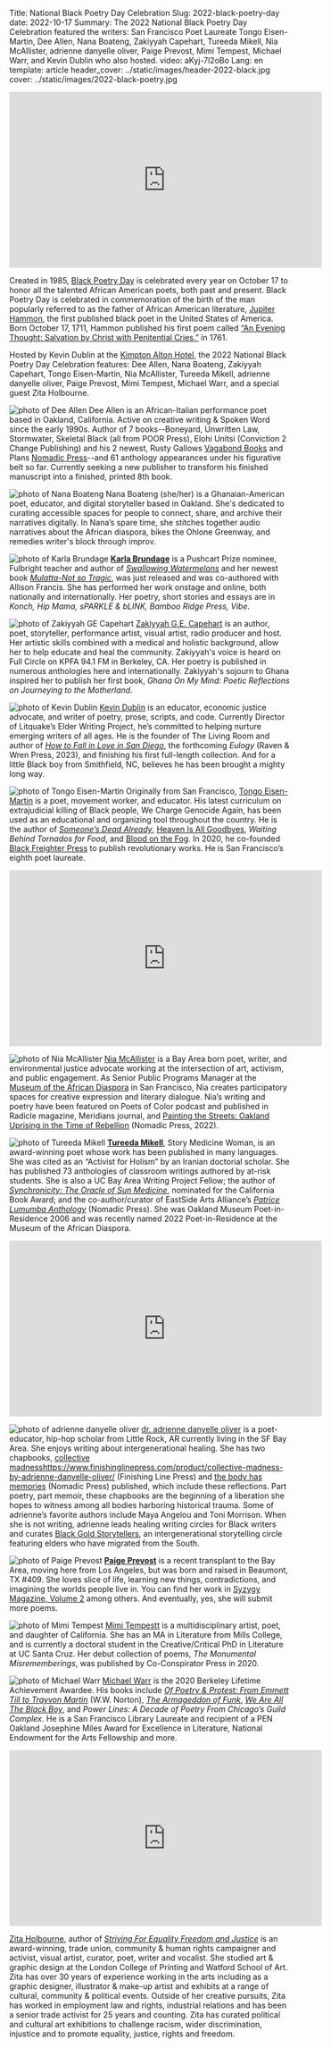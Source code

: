 Title: National Black Poetry Day Celebration
Slug: 2022-black-poetry-day
date: 2022-10-17
Summary: The 2022 National Black Poetry Day Celebration featured the writers: San Francisco Poet Laureate Tongo Eisen-Martin, Dee Allen, Nana Boateng, Zakiyyah Capehart, Tureeda Mikell, Nia McAllister, adrienne danyelle oliver, Paige Prevost, Mimi Tempest, Michael Warr, and Kevin Dublin who also hosted.
video: aKyj-7l2oBo
Lang: en
template: article
header_cover: ../static/images/header-2022-black.jpg
cover: ../static/images/2022-black-poetry.jpg

<center><iframe width="560" height="315" src="https://www.youtube.com/embed/aKyj-7l2oBo" title="YouTube video player" frameborder="0" allow="accelerometer; autoplay; clipboard-write; encrypted-media; gyroscope; picture-in-picture; web-share" allowfullscreen></iframe></center>

Created in 1985, [Black Poetry Day](https://www.nationaldaystoday.com/black-poetry-day/) is celebrated every year on October 17 to honor all the talented African American poets, both past and present. Black Poetry Day is celebrated in commemoration of the birth of the man popularly referred to as the father of African American literature, [Jupiter Hammon](https://poets.org/poet/jupiter-hammon), the first published black poet in the United States of America. Born October 17, 1711, Hammon published his first poem called [“An Evening Thought: Salvation by Christ with Penitential Cries.”](https://www.poetryfoundation.org/poems/52545/an-evening-thought-salvation-by-christ-with-penetential-cries) in 1761.

Hosted by Kevin Dublin at the [Kimpton Alton Hotel](https://www.altonhotelsf.com/), the 2022 National Black Poetry Day Celebration features: Dee Allen, Nana Boateng, Zakiyyah Capehart, Tongo Eisen-Martin, Nia McAllister, Tureeda Mikell, adrienne danyelle oliver, Paige Prevost, Mimi Tempest, Michael Warr, and a special guest Zita Holbourne.

![photo of Dee Allen](../static/images/dee-allen.jpg)
Dee Allen is an African-Italian performance poet based in Oakland, California. Active on creative writing & Spoken Word since the early 1990s. Author of 7 books--Boneyard, Unwritten Law, Stormwater, Skeletal Black (all from POOR Press), Elohi Unitsi (Conviction 2 Change Publishing) and his 2 newest, Rusty Gallows [Vagabond Books](https://www.vagabondbooks.net/2021/10/rusty-gallows.html) and Plans [Nomadic Press](https://nomadic-press.squarespace.com/store/plans)--and 61 anthology appearances under his figurative belt so far. Currently seeking a new publisher to transform his finished manuscript into a finished, printed 8th book.

![photo of Nana Boateng](../static/images/nana-boateng.jpg)
Nana Boateng (she/her) is a Ghanaian-American poet, educator, and digital storyteller based in Oakland. She's dedicated to curating accessible spaces for people to connect, share, and archive their narratives digitally. In Nana’s spare time, she stitches together audio narratives about the African diaspora, bikes the Ohlone Greenway, and remedies writer's block through improv.

![photo of Karla Brundage](../static/images/karla-brundage.jpg)
[**Karla Brundage**](https://www.karlabrundage.com/) is a Pushcart Prize nominee, Fulbright teacher and author of [*Swallowing Watermelons*](https://www.karlabrundage.com/shop/swallowing-watermelons) and her newest book [*Mulatta-Not so Tragic*](https://www.spdbooks.org/Products/9781737418405/mulatta--not-so-tragic.aspx), was just released and was co-authored with Allison Francis. She has performed her work onstage and online, both nationally and internationally. Her poetry, short stories and essays are in *Konch, Hip Mama, sPARKLE & bLINK, Bamboo Ridge Press, Vibe*.
 
![photo of Zakiyyah GE Capehart](../static/images/zakiyyah-capehart.jpg) 
[Zakiyyah G.E. Capehart](https://bookshop.org/p/books/ghana-on-my-mind-poetic-reflections-on-journeying-to-the-motherland-zakiyyah-g-e-capehart/16820117) is an author, poet, storyteller, performance artist, visual artist, radio producer and host. Her artistic skills combined with a medical and holistic background, allow her to help educate and heal the community. Zakiyyah's voice is heard on Full Circle on KPFA 94.1 FM in Berkeley, CA. Her poetry is published in numerous anthologies here and internationally. Zakiyyah's sojourn to Ghana inspired her to publish her first book, *Ghana On My Mind: Poetic Reflections on Journeying to the Motherland.*
 
![photo of Kevin Dublin](../static/images/kevin.jpg)
[Kevin Dublin](https://kevindublin.com/) is an educator, economic justice advocate, and writer of poetry, prose, scripts, and code. Currently Director of Litquake’s Elder Writing Project, he’s committed to helping nurture emerging writers of all ages. He is the founder of The Living Room and author of *[How to Fall in Love in San Diego](https://www.finishinglinepress.com/product/how-to-fall-in-love-in-san-diego/)*, the forthcoming *Eulogy* (Raven & Wren Press, 2023), and finishing his first full-length collection. And for a little Black boy from Smithfield, NC, believes he has been brought a mighty long way.

![photo of Tongo Eisen-Martin](../static/images/tongo-eisen-martin.jpg)
Originally from San Francisco, [Tongo Eisen-Martin](https://www.instagram.com/_tongogara_/) is a poet, movement worker, and educator. His latest curriculum on extrajudicial killing of Black people, We Charge Genocide Again, has been used as an educational and organizing tool throughout the country. He is the author of [*Someone’s Dead Already*](https://www.spdbooks.org/Products/9780988610835/someones-dead-already.aspx), [Heaven Is All Goodbyes](https://citylights.com/poetry-published-by-city-lights/heaven-is-all-goodbyespocket-poets-61/), *Waiting Behind Tornados for Food*, and [Blood on the Fog](https://citylights.com/poetry-published-by-city-lights/blood-on-the-fog/). In 2020, he co-founded [Black Freighter Press](https://www.blackfreighterpress.com/) to publish revolutionary works. He is San Francisco’s eighth poet laureate.

<center><iframe width="560" height="315" src="https://www.youtube.com/embed/ONKjBGpF4z0" title="YouTube video player" frameborder="0" allow="accelerometer; autoplay; clipboard-write; encrypted-media; gyroscope; picture-in-picture; web-share" allowfullscreen></iframe></center>
 
![photo of Nia McAllister](../static/images/nia-mcallister.jpg)
[Nia McAllister](https://www.niamcallister.com/) is a Bay Area born poet, writer, and environmental justice advocate working at the intersection of art, activism, and public engagement. As Senior Public Programs Manager at the [Museum of the African Diaspora](https://www.moadsf.org/) in San Francisco, Nia creates participatory spaces for creative expression and literary dialogue. Nia’s writing and poetry have been featured on Poets of Color podcast and published in Radicle magazine, Meridians journal, and [Painting the Streets: Oakland Uprising in the Time of Rebellion](https://www.nomadicpress.org/store/p/paintingthestreets) (Nomadic Press, 2022).

![photo of Tureeda Mikell](../static/images/tureeda-mikell.jpg)
[**Tureeda Mikell**](https://www.instagram.com/storymedicinewoman/?hl=en), Story Medicine Woman, is an award-winning poet whose work has been published in many languages. She was cited as an “Activist for Holism” by an Iranian doctorial scholar. She has published 73 anthologies of classroom writings authored by at-risk students. She is also a UC Bay Area Writing Project Fellow; the author of [*Synchronicity: The Oracle of Sun Medicine*](https://www.nomadicpress.org/store/p/synchronicity), nominated for the California Book Award; and the co-author/curator of EastSide Arts Alliance’s [*Patrice Lumumba Anthology*](https://www.nomadicpress.org/store/p/patricelumumba) (Nomadic Press). She was Oakland Museum Poet-in-Residence 2006 and was recently named 2022 Poet-in-Residence at the Museum of the African Diaspora.

<center><iframe width="560" height="315" src="https://www.youtube.com/embed/qxN3DQuh3DU" title="YouTube video player" frameborder="0" allow="accelerometer; autoplay; clipboard-write; encrypted-media; gyroscope; picture-in-picture; web-share" allowfullscreen></iframe></center>
 
![photo of adrienne danyelle oliver](../static/images/adrienne-oliver.jpg)
[dr. adrienne danyelle oliver](www.adriennedanyelle.com) is a poet-educator, hip-hop scholar from Little Rock, AR currently living in the SF Bay Area. She enjoys writing about intergenerational healing. She has two chapbooks, [collective madness]()https://www.finishinglinepress.com/product/collective-madness-by-adrienne-danyelle-oliver/ (Finishing Line Press) and [the body has memories](https://www.nomadicpress.org/store/p/thebodyhasmemories) (Nomadic Press) published, which include these reflections. Part poetry, part memoir, these chapbooks are the beginning of a liberation she hopes to witness among all bodies harboring historical trauma. Some of adrienne’s favorite authors include Maya Angelou and Toni Morrison. When she is not writing, adrienne leads healing writing circles for Black writers and curates [Black Gold Storytellers](https://blackgoldstorytellers.com/), an intergenerational storytelling circle featuring elders who have migrated from the South.

![photo of Paige Prevost](../static/images/paige-prevost.jpg)
[**Paige Prevost**](https://wtpaige.net/) is a recent transplant to the Bay Area, moving here from Los Angeles, but was born and raised in Beaumont, TX #409. She loves slice of life, learning new things, contradictions, and imagining the worlds people live in. You can find her work in [Syzygy Magazine, Volume 2](https://www.blurb.com/b/11234101-syzygy-vol-2) among others. And eventually, yes, she will submit more poems.

![photo of Mimi Tempest](../static/images/mimi-tempestt.jpg)
[Mimi Tempestt](https://linktr.ee/mimitempestt) is a multidisciplinary artist, poet, and daughter of California. She has an MA in Literature from Mills College, and is currently a doctoral student in the Creative/Critical PhD in Literature at UC Santa Cruz. Her debut collection of poems, *The Monumental Misrememberings*, was published by Co-Conspirator Press in 2020.

![photo of Michael Warr](../static/images/michael-warr.jpg)
[Michael Warr](https://michaelwarr-creativework.tumblr.com/) is the 2020 Berkeley Lifetime Achievement Awardee. His books include [*Of Poetry & Protest: From Emmett Till to Trayvon Martin*](https://wwnorton.com/books/9780393352733) (W.W. Norton), [*The Armageddon of Funk*](https://nupress.northwestern.edu/9781882688425/the-armageddon-of-funk/), [*We Are All The Black Boy*](https://bookshop.org/p/books/we-are-all-the-black-boy-michael-warr/12439843?ean=9780962428715), and *Power Lines: A Decade of Poetry From Chicago’s Guild Complex*. He is a San Francisco Library Laureate and recipient of a PEN Oakland Josephine Miles Award for Excellence in Literature, National Endowment for the Arts Fellowship and more.

<center><iframe width="560" height="315" src="https://www.youtube.com/embed/evqyABxZiPw" title="YouTube video player" frameborder="0" allow="accelerometer; autoplay; clipboard-write; encrypted-media; gyroscope; picture-in-picture; web-share" allowfullscreen></iframe></center>

[Zita Holbourne](http://www.zitaholbourne.com/), author of [*Striving For Equality Freedom and Justice*](https://www.etsy.com/uk/listing/400061505/book-striving-for-equality-freedom) is an award-winning, trade union, community & human rights campaigner and activist, visual artist, curator, poet, writer and vocalist. She studied art & graphic design at the London College of Printing and Watford School of Art. Zita has over 30 years of experience working in the arts including as a graphic designer, illustrator & make-up artist and exhibits at a range of cultural, community & political events. Outside of her creative pursuits, Zita has worked in employment law and rights, industrial relations and has been a senior trade activist for 25 years and counting. Zita has curated political and cultural art exhibitions to challenge racism, wider discrimination, injustice and to promote equality, justice, rights and freedom.
